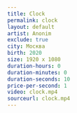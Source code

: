 ```yaml
---
title: Clock
permalink: clock
layout: default
artist: Anonim
exclude: true
city: Москва
birth: 2020
size: 1920 x 1080
duration-hours: 0
duration-minutes: 0
duration-seconds: 10
price-per-second: 1
video: clock.mp4
sourceurl: clock.mp4
---
```

